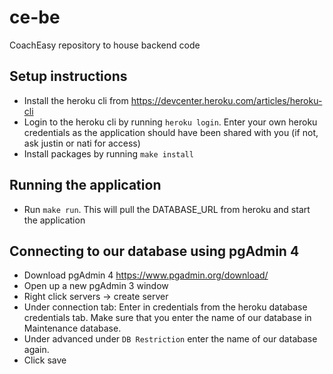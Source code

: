 # ce-be
CoachEasy repository to house backend code

## Setup instructions
- Install the heroku cli from https://devcenter.heroku.com/articles/heroku-cli
- Login to the heroku cli by running `heroku login`. Enter your own heroku credentials as the application should have been shared with you (if not, ask justin or nati for access)
- Install packages by running `make install`

## Running the application
- Run `make run`. This will pull the DATABASE_URL from heroku and start the application

## Connecting to our database using pgAdmin 4
- Download pgAdmin 4 https://www.pgadmin.org/download/
- Open up a new pgAdmin 3 window
- Right click servers -> create server
- Under connection tab: Enter in credentials from the heroku database credentials tab. Make sure that you enter the name of our database in Maintenance database.
- Under advanced under `DB Restriction` enter the name of our database again.
- Click save

